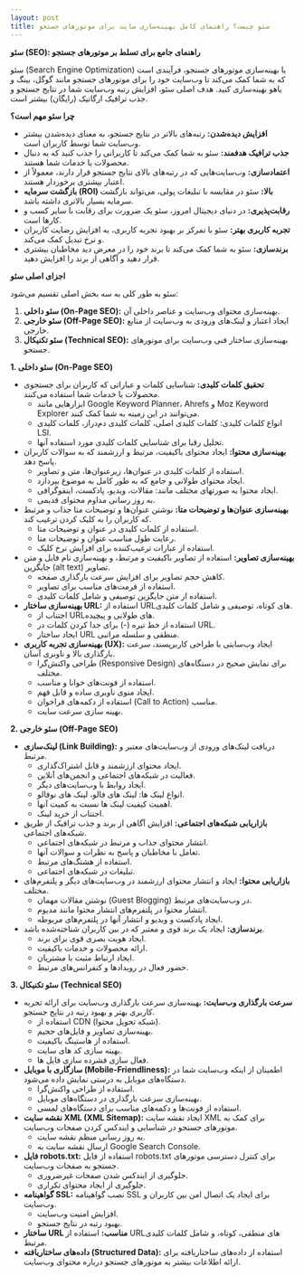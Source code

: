 ```yaml
---
layout: post
title: سئو چیست؟ راهنمای کامل بهینه‌سازی سایت برای موتورهای جستجو
---
```


**سئو (SEO): راهنمای جامع برای تسلط بر موتورهای جستجو**

سئو (Search Engine Optimization) یا بهینه‌سازی موتورهای جستجو، فرآیندی است که به شما کمک می‌کند تا وب‌سایت خود را برای موتورهای جستجو مانند گوگل، بینگ و یاهو بهینه‌سازی کنید. هدف اصلی سئو، افزایش رتبه وب‌سایت شما در نتایج جستجو و جذب ترافیک ارگانیک (رایگان) بیشتر است.

**چرا سئو مهم است؟**

* **افزایش دیده‌شدن:** رتبه‌های بالاتر در نتایج جستجو، به معنای دیده‌شدن بیشتر وب‌سایت شما توسط کاربران است.
* **جذب ترافیک هدفمند:** سئو به شما کمک می‌کند تا کاربرانی را جذب کنید که به دنبال محصولات یا خدمات شما هستند.
* **اعتمادسازی:** وب‌سایت‌هایی که در رتبه‌های بالای نتایج جستجو قرار دارند، معمولاً از اعتبار بیشتری برخوردار هستند.
* **بازگشت سرمایه (ROI) بالا:** سئو در مقایسه با تبلیغات پولی، می‌تواند بازگشت سرمایه بسیار بالاتری داشته باشد.
* **رقابت‌پذیری:** در دنیای دیجیتال امروز، سئو یک ضرورت برای رقابت با سایر کسب و کارها است.
* **تجربه کاربری بهتر:** سئو با تمرکز بر بهبود تجربه کاربری، به افزایش رضایت کاربران و نرخ تبدیل کمک می‌کند.
* **برندسازی:** سئو به شما کمک می‌کند تا برند خود را در معرض دید مخاطبان بیشتری قرار دهید و آگاهی از برند را افزایش دهید.

**اجزای اصلی سئو**

سئو به طور کلی به سه بخش اصلی تقسیم می‌شود:

1.  **سئو داخلی (On-Page SEO):** بهینه‌سازی محتوای وب‌سایت و عناصر داخلی آن.
2.  **سئو خارجی (Off-Page SEO):** ایجاد اعتبار و لینک‌های ورودی به وب‌سایت از منابع خارجی.
3.  **سئو تکنیکال (Technical SEO):** بهینه‌سازی ساختار فنی وب‌سایت برای موتورهای جستجو.

**1. سئو داخلی (On-Page SEO)**

* **تحقیق کلمات کلیدی:** شناسایی کلمات و عباراتی که کاربران برای جستجوی محصولات یا خدمات شما استفاده می‌کنند.
    * ابزارهایی مانند Google Keyword Planner، Ahrefs و Moz Keyword Explorer می‌توانند در این زمینه به شما کمک کنند.
    * انواع کلمات کلیدی: کلمات کلیدی اصلی، کلمات کلیدی دم‌دراز، کلمات کلیدی LSI.
    * تحلیل رقبا برای شناسایی کلمات کلیدی مورد استفاده آنها.
* **بهینه‌سازی محتوا:** ایجاد محتوای باکیفیت، مرتبط و ارزشمند که به سوالات کاربران پاسخ دهد.
    * استفاده از کلمات کلیدی در عنوان‌ها، زیرعنوان‌ها، متن و تصاویر.
    * ایجاد محتوای طولانی و جامع که به طور کامل به موضوع بپردازد.
    * ایجاد محتوا به صورتهای مختلف مانند: مقالات، ویدیو، پادکست، اینفوگرافی.
    * به روز رسانی مداوم محتوای قدیمی.
* **بهینه‌سازی عنوان‌ها و توضیحات متا:** نوشتن عنوان‌ها و توضیحات متا جذاب و مرتبط که کاربران را به کلیک کردن ترغیب کند.
    * استفاده از کلمات کلیدی در عنوان و توضیحات متا.
    * رعایت طول مناسب عنوان و توضیحات متا.
    * استفاده از عبارات ترغیب‌کننده برای افزایش نرخ کلیک.
* **بهینه‌سازی تصاویر:** استفاده از تصاویر باکیفیت و مرتبط، و بهینه‌سازی نام فایل و متن جایگزین (alt text) تصاویر.
    * کاهش حجم تصاویر برای افزایش سرعت بارگذاری صفحه.
    * استفاده از فرمت‌های مناسب برای تصاویر.
    * استفاده از متن جایگزین توصیفی و شامل کلمات کلیدی.
* **بهینه‌سازی ساختار URL:** استفاده از URL‌های کوتاه، توصیفی و شامل کلمات کلیدی.
    * اجتناب از URL‌های طولانی و پیچیده.
    * استفاده از خط تیره (-) برای جدا کردن کلمات در URL.
    * ایجاد ساختار URL منطقی و سلسله مراتبی.
* **بهینه‌سازی تجربه کاربری (UX):** ایجاد وب‌سایتی با طراحی کاربرپسند، سرعت بارگذاری بالا و ناوبری آسان.
    * طراحی واکنش‌گرا (Responsive Design) برای نمایش صحیح در دستگاه‌های مختلف.
    * استفاده از فونت‌های خوانا و مناسب.
    * ایجاد منوی ناوبری ساده و قابل فهم.
    * استفاده از دکمه‌های فراخوان (Call to Action) مناسب.
    * بهینه سازی سرعت سایت.

**2. سئو خارجی (Off-Page SEO)**

* **لینک‌سازی (Link Building):** دریافت لینک‌های ورودی از وب‌سایت‌های معتبر و مرتبط.
    * ایجاد محتوای ارزشمند و قابل اشتراک‌گذاری.
    * فعالیت در شبکه‌های اجتماعی و انجمن‌های آنلاین.
    * ایجاد روابط با وب‌سایت‌های دیگر.
    * انواع لینک ها: لینک های فالو، لینک های نوفالو.
    * اهمیت کیفیت لینک ها نسبت به کمیت آنها.
    * اجتناب از خرید لینک.
* **بازاریابی شبکه‌های اجتماعی:** افزایش آگاهی از برند و جذب ترافیک از طریق شبکه‌های اجتماعی.
    * انتشار محتوای جذاب و مرتبط در شبکه‌های اجتماعی.
    * تعامل با مخاطبان و پاسخ به نظرات و سوالات آنها.
    * استفاده از هشتگ‌های مرتبط.
    * تبلیغات در شبکه‌های اجتماعی.
* **بازاریابی محتوا:** ایجاد و انتشار محتوای ارزشمند در وب‌سایت‌های دیگر و پلتفرم‌های مختلف.
    * نوشتن مقالات مهمان (Guest Blogging) در وب‌سایت‌های مرتبط.
    * انتشار محتوا در پلتفرم‌های انتشار محتوا مانند مدیوم.
    * ایجاد پادکست و ویدیو و انتشار آنها در پلتفرم‌های مربوطه.
* **برندسازی:** ایجاد یک برند قوی و معتبر که در بین کاربران شناخته‌شده باشد.
    * ایجاد هویت بصری قوی برای برند.
    * ارائه محصولات و خدمات باکیفیت.
    * ایجاد ارتباط مثبت با مشتریان.
    * حضور فعال در رویدادها و کنفرانس‌های مرتبط.

**3. سئو تکنیکال (Technical SEO)**

* **سرعت بارگذاری وب‌سایت:** بهینه‌سازی سرعت بارگذاری وب‌سایت برای ارائه تجربه کاربری بهتر و بهبود رتبه در نتایج جستجو.
    * استفاده از CDN (شبکه تحویل محتوا).
    * بهینه‌سازی تصاویر و فایل‌های حجیم.
    * استفاده از هاستینگ باکیفیت.
    * بهینه سازی کد های سایت.
    * فعال سازی فشرده سازی فایل ها.
* **سازگاری با موبایل (Mobile-Friendliness):** اطمینان از اینکه وب‌سایت شما در دستگاه‌های موبایل به درستی نمایش داده می‌شود.
    * استفاده از طراحی واکنش‌گرا.
    * بهینه‌سازی سرعت بارگذاری در دستگاه‌های موبایل.
    * استفاده از فونت‌ها و دکمه‌های مناسب برای دستگاه‌های لمسی.
* **نقشه سایت XML (XML Sitemap):** ایجاد نقشه سایت XML برای کمک به موتورهای جستجو در شناسایی و ایندکس کردن صفحات وب‌سایت.
    * به روز رسانی منظم نقشه سایت.
    * ارسال نقشه سایت به Google Search Console.
* **فایل robots.txt:** استفاده از فایل robots.txt برای کنترل دسترسی موتورهای جستجو به صفحات وب‌سایت.
    * جلوگیری از ایندکس شدن صفحات غیرضروری.
    * جلوگیری از ایجاد محتوای تکراری.
* **گواهینامه SSL:** نصب گواهینامه SSL برای ایجاد یک اتصال امن بین کاربران و وب‌سایت.
    * افزایش امنیت وب‌سایت.
    * بهبود رتبه در نتایج جستجو.
* **ساختار URL مناسب:** استفاده از URL‌های منطقی، کوتاه، و شامل کلمات کلیدی مرتبط.
* **داده‌های ساختاریافته (Structured Data):** استفاده از داده‌های ساختاریافته برای ارائه اطلاعات بیشتر به موتورهای جستجو درباره محتوای وب‌سایت.
